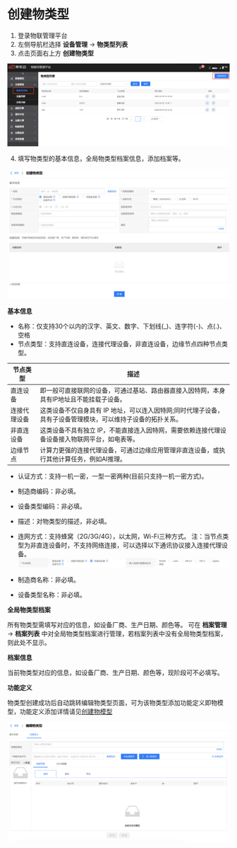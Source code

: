 # 创建物类型

1. 登录物联管理平台
2. 左侧导航栏选择 **设备管理** -> **物类型列表**
3. 点击页面右上方 **创建物类型**

![创建物类型](../../../../../image/IoT/Device-Access/Device-Manager/Create-Thing-Type/Create-Thing-Type.png)

4. 填写物类型的基本信息，全局物类型档案信息，添加档案等。

![创建物类型1](../../../../../image/IoT/Device-Access/Device-Manager/Create-Thing-Type/Create-Thing-Type1.png)

**基本信息**
- 名称：仅支持30个以内的汉字、英文、数字、下划线(_)、连字符(-)、点(.)、空格
- 节点类型：支持直连设备，连接代理设备，非直连设备，边缘节点四种节点类型。

| 节点类型 | 描述|
| ----- | ----- |
|直连设备 | 即一般可直接联网的设备，可通过基站、路由器直接入因特网，本身具有IP地址且不能挂载子设备。|
|连接代理设备| 这类设备不仅自身具有 IP 地址，可以连入因特网;同时代理子设备，具有子设备管理模块，可以维持子设备的拓扑关系。 |
|非直连设备|这类设备不具有独立 IP，不能直接连入因特网，需要依赖连接代理设备设备接入物联网平台，如电表等。 |
|边缘节点|计算力更强的连接代理设备，可通过边缘应用管理非直连设备，或执行其他计算任务，例如AI推理。|

- 认证方式：支持一机一密，一型一密两种(目前只支持一机一密方式)。
- 制造商编码：非必填。
- 设备类型编码：非必填。
- 描述：对物类型的描述，非必填。
- 连网方式：支持蜂窝（2G/3G/4G），以太网，Wi-Fi三种方式。
注：当节点类型为非直连设备时，不支持网络连接，可以选择以下通讯协议接入连接代理设备。 
![接入连接代理通讯协议](../../../../../image/IoT/Device-Access/Device-Manager/Create-Thing-Type/Indirected-Device-Protocol.png)


- 制造商名称：非必填。
- 设备类型名称：非必填。

**全局物类型档案** 

所有物类型需填写对应的信息，如设备厂商、生产日期、颜色等。
可在 **档案管理** -> **档案列表** 中对全局物类型档案进行管理，若档案列表中没有全局物类型档案，则此处不显示。

**档案信息**

当前物类型对应的信息，如设备厂商、生产日期、颜色等，现阶段可不必填写。

**功能定义**

物类型创建成功后自动跳转编辑物类型页面，可为该物类型添加功能定义即物模型，功能定义添加详情请见[创建物模型](../Device-Manager/Create-Thing-Model.md)

![创建物模型](../../../../../image/IoT/Device-Access/Device-Manager/Create-Thing-Model/Create-Thing-Model.png)